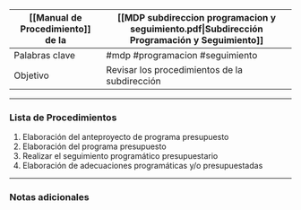 
| [[Manual de Procedimiento]] de la | [[MDP subdireccion programacion y seguimiento.pdf\|Subdirección Programación y Seguimiento]] |
|-----------------------------|-------------------------------------------|
| Palabras clave              | #mdp #programacion #seguimiento|
| Objetivo                    | Revisar los procedimientos de la subdirección |

---

### Lista de Procedimientos
1. Elaboración del anteproyecto de programa presupuesto
2. Elaboración del programa presupuesto
3. Realizar el seguimiento programático presupuestario
4. Elaboración de adecuaciones programáticas y/o presupuestadas

---

### Notas adicionales
